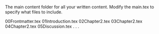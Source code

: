 The main content folder for all your written content. Modify the main.tex to specify what files to include. 

00Frontmatter.tex
01Introduction.tex
02Chapter2.tex
03Chapter2.tex
04Chapter2.tex
05Discussion.tex
.
.
.
